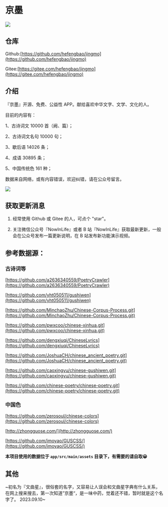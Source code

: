 # 京墨

![](screenshot/1.gif)

## 仓库

Github:[https://github.com/hefengbao/jingmo](https://github.com/hefengbao/jingmo)

Gitee:[https://gitee.com/hefengbao/jingmo](https://gitee.com/hefengbao/jingmo)

## 介绍

『京墨』开源、免费、公益性 APP。献给喜欢中华文字、文学、文化的人。

目前的内容有：

1、古诗词文 10000 首（阙、篇）；

2、古诗词文名句 10000 句；

3、歇后语 14026 条；

4、成语 30895 条；

5、中国传统色 161 种；

数据来自网络，或有内容错误，欢迎纠错，请在公众号留言。

![](screenshot/公众号.png)

## 获取更新消息

1. 经常使用 Github 或 Gitee 的人，可点个 "star"。

2. 关注微信公众号『NowInLife』或者 B 站『NowInLife』获取最新更新，一般会在公众号发布一篇更新说明，在 B 站发布新功能演示视频。

## 参考数据源：

### 古诗词等

[https://github.com/a2636340559/PoetryCrawler](https://github.com/a2636340559/PoetryCrawler)

[https://github.com/yht050511/gushiwen](https://github.com/yht050511/gushiwen)

[https://github.com/MinchaoZhu/Chinese-Corpus-Process.git](https://github.com/MinchaoZhu/Chinese-Corpus-Process.git)

[https://github.com/pwxcoo/chinese-xinhua.git](https://github.com/pwxcoo/chinese-xinhua.git)

[https://github.com/dengxiuqi/ChineseLyrics](https://github.com/dengxiuqi/ChineseLyrics)

[https://github.com/JoshuaCH/chinese_ancient_poetry.git](https://github.com/JoshuaCH/chinese_ancient_poetry.git)

[https://github.com/caoxingyu/chinese-gushiwen.git](https://github.com/caoxingyu/chinese-gushiwen.git)

[https://github.com/chinese-poetry/chinese-poetry.git](https://github.com/chinese-poetry/chinese-poetry.git)

### 中国色

[https://github.com/zerosoul/chinese-colors](https://github.com/zerosoul/chinese-colors)

[http://zhongguose.com/](http://zhongguose.com/)

[https://github.com/imoyao/GUSCSS/](https://github.com/imoyao/GUSCSS/)

**本项目使用的数据位于 `app/src/main/assets` 目录下，有需要的请自取😀**

## 其他

~初名为『文曲星』，很俗套的名字，又容易让人误会和文曲星字典有什么关系，在网上搜来搜去，第一次知道”京墨“，是一味中药，觉着还不错，暂时就是这个名字了。
2023.09.10~